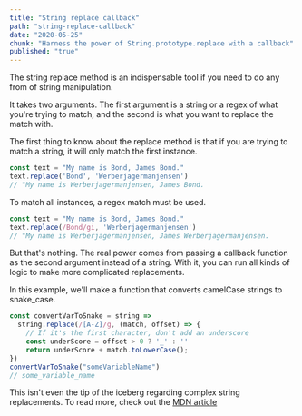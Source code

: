 ```yaml
---
title: "String replace callback"
path: "string-replace-callback"
date: "2020-05-25"
chunk: "Harness the power of String.prototype.replace with a callback"
published: "true"
---
```





The string replace method is an indispensable tool if you need to do any from of string manipulation.

It takes two arguments. The first argument is a string or a regex of what you're trying to match, and the second is what you want to replace the match with.

The first thing to know about the replace method is that if you are trying to match a string, it will only match the first instance.

```js
const text = "My name is Bond, James Bond."
text.replace('Bond', 'Werberjagermanjensen')
// "My name is Werberjagermanjensen, James Bond.
```

To match all instances, a regex match must be used.

```js
const text = "My name is Bond, James Bond."
text.replace(/Bond/gi, 'Werberjagermanjensen')
// "My name is Werberjagermanjensen, James Werberjagermanjensen.
```

But that's nothing. The real power comes from passing a callback function as the second argument instead of a string. With it, you can run all kinds of logic to make more complicated replacements.

In this example, we'll make a function that converts camelCase strings to snake_case.

```js
const convertVarToSnake = string =>
  string.replace(/[A-Z]/g, (match, offset) => {
    // If it's the first character, don't add an underscore
    const underScore = offset > 0 ? '_' : ''
    return underScore + match.toLowerCase();
})
convertVarToSnake("someVariableName")
// some_variable_name
```

This isn't even the tip of the iceberg regarding complex string replacements. To read more, check out the
[MDN article](https://developer.mozilla.org/en-US/docs/Web/JavaScript/Reference/Global_Objects/String/replace)
